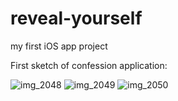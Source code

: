 # reveal-yourself
my first iOS app project

First sketch of confession application:

![img_2048](https://user-images.githubusercontent.com/7086220/38701168-2f9924c0-3e6b-11e8-9345-dd79609e25d3.JPG)
![img_2049](https://user-images.githubusercontent.com/7086220/38701169-2fce8db8-3e6b-11e8-91fc-40ed330075de.JPG)
![img_2050](https://user-images.githubusercontent.com/7086220/38701170-2fe4ed10-3e6b-11e8-9105-c58f7a450e41.JPG)
